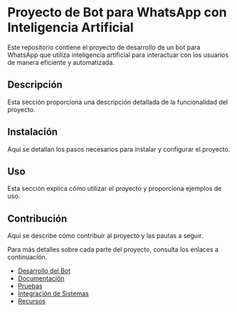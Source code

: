 # Proyecto de Bot para WhatsApp con Inteligencia Artificial

Este repositorio contiene el proyecto de desarrollo de un bot para WhatsApp que utiliza inteligencia artificial para interactuar con los usuarios de manera eficiente y automatizada.

## Descripción

Esta sección proporciona una descripción detallada de la funcionalidad del proyecto.

## Instalación

Aquí se detallan los pasos necesarios para instalar y configurar el proyecto.

## Uso

Esta sección explica cómo utilizar el proyecto y proporciona ejemplos de uso.

## Contribución

Aquí se describe cómo contribuir al proyecto y las pautas a seguir.

Para más detalles sobre cada parte del proyecto, consulta los enlaces a continuación.

- [Desarrollo del Bot](desarrollo-bot/README.md)
- [Documentación](documentacion/README.md)
- [Pruebas](pruebas/README.md)
- [Integración de Sistemas](integracion-sistemas/README.md)
- [Recursos](recursos/README.md)

